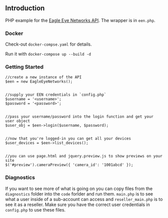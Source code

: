 ## Introduction ##

PHP example for the [Eagle Eye Networks API](https://apidocs.eagleeyenetworks.com).  The wrapper is in `een.php`.

### Docker ###

Check-out `docker-compse.yaml` for details.

Run it with `docker-compose up --build -d`


### Getting Started ###

    //create a new instance of the API
    $een = new EagleEyeNetworks();


    //supply your EEN credentials in `config.php`
    $username = '<username>';
    $password = '<password>';


    //pass your username/password into the login function and get your user object
    $user_obj = $een->login($username, $password);


    //now that you're logged-in you can get all your devices
    $user_devices = $een->list_devices();


    //you can use page.html and jquery.preview.js to show previews on your site
    $('#preview').cameraPreview({ 'camera_id': '1001abcd' });

### Diagnostics ###

If you want to see more of what is going on you can copy files from the `diagnostics` folder into the `code` forlder and run them. `main.php` is to see what a user inside of a sub-account can access and  `reseller_main.php` is to see it as a reseller.  Make sure you have the correct user credentials in `config.php` to use these files.
